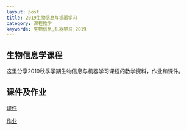 ```yaml
---
layout: post
title: 2019生物信息与机器学习
category: 课程教学
keywords: 生物信息,机器学习,2019
---
```


## 生物信息学课程

这里分享2019秋季学期生物信息与机器学习课程的教学资料，作业和课件。


## 课件及作业

[课件](https://github.com/MIALAB-RUC/2019-fall-Bioinformatics-ML)

[作业](https://github.com/MIALAB-RUC/2019-fall-Bioinformatics-ML)

